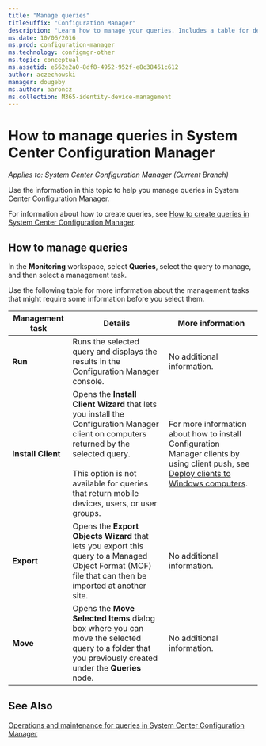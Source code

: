 ```yaml
---
title: "Manage queries"
titleSuffix: "Configuration Manager"
description: "Learn how to manage your queries. Includes a table for detailed reference."
ms.date: 10/06/2016
ms.prod: configuration-manager
ms.technology: configmgr-other
ms.topic: conceptual
ms.assetid: e562e2a0-8df8-4952-952f-e8c38461c612
author: aczechowski
manager: dougeby
ms.author: aaroncz
ms.collection: M365-identity-device-management
---
```

# How to manage queries in System Center Configuration Manager

*Applies to: System Center Configuration Manager (Current Branch)*

Use the information in this topic to help you manage queries in System Center Configuration Manager.  

 For information about how to create queries, see [How to create queries in System Center Configuration Manager](../../../core/servers/manage/create-queries.md).  

## How to manage queries  
 In the **Monitoring** workspace, select **Queries**, select the query to manage, and then select a management task.  

 Use the following table for more information about the management tasks that might require some information before you select them.  

|Management task|Details|More information|  
|---------------------|-------------|----------------------|  
|**Run**|Runs the selected query and displays the results in the Configuration Manager console.|No additional information.|  
|**Install Client**|Opens the **Install Client Wizard** that lets you install the Configuration Manager client on computers returned by the selected query.<br /><br /> This option is not available for queries that return mobile devices, users, or user groups.|For more information about how to install Configuration Manager clients by using client push, see [Deploy clients to Windows computers](/sccm/core/clients/deploy/deploy-clients-to-windows-computers).|  
|**Export**|Opens the **Export Objects Wizard** that lets you export this query to a Managed Object Format (MOF) file that can then be imported at another site.|No additional information.|  
|**Move**|Opens the **Move Selected Items** dialog box where you can move the selected query to a folder that you previously created under the **Queries** node.|No additional information.|  

## See Also  
 [Operations and maintenance for queries in System Center Configuration Manager](../../../core/servers/manage/operations-and-maintenance-for-queries.md)
